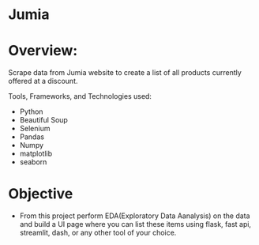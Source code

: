# Jumia

# Overview:

Scrape data from Jumia website to create a list of all products currently offered at a discount.

Tools, Frameworks, and Technologies used:
-  Python
-  Beautiful Soup
-  Selenium
-  Pandas
-  Numpy
-  matplotlib
-  seaborn

# Objective

- From this project perform EDA(Exploratory Data Aanalysis) on the data and build a UI page where you can list these items using flask, fast api, streamlit, dash, or any other tool of your choice. 

